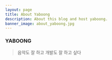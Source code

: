 ```yaml
---
layout: page
title: About Yaboong
description: About this blog and host yaboong.
banner_image: about_yaboong.jpg
---
```

### YABOONG

> 음악도 잘 하고 개발도 잘 하고 싶다
